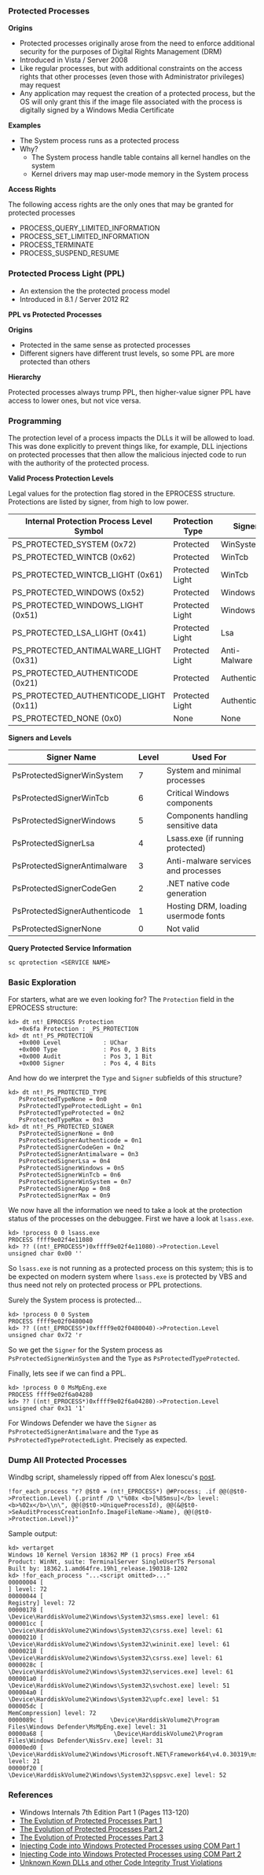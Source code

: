 ### Protected Processes

**Origins**

- Protected processes originally arose from the need to enforce additional security for the purposes of Digital Rights Management (DRM)
- Introduced in Vista / Server 2008
- Like regular processes, but with additional constraints on the access rights that other processes (even those with Administrator privileges) may request
- Any application may request the creation of a protected process, but the OS will only grant this if the image file associated with the process is digitally signed by a Windows Media Certificate

**Examples**

- The System process runs as a protected process
- Why?
    - The System process handle table contains all kernel handles on the system
    - Kernel drivers may map user-mode memory in the System process

**Access Rights**

The following access rights are the only ones that may be granted for protected processes

- PROCESS_QUERY_LIMITED_INFORMATION
- PROCESS_SET_LIMITED_INFORMATION
- PROCESS_TERMINATE
- PROCESS_SUSPEND_RESUME

### Protected Process Light (PPL)

- An extension the the protected process model
- Introduced in 8.1 / Server 2012 R2

**PPL vs Protected Processes**

**Origins**

- Protected in the same sense as protected processes
- Different signers have different trust levels, so some PPL are more protected than others

**Hierarchy**

Protected processes always trump PPL, then higher-value signer PPL have access to lower ones, but not vice versa.

### Programming

The protection level of a process impacts the DLLs it will be allowed to load. This was done explicitly to prevent things like, for example, DLL injections on protected processes that then allow the malicious injected code to run with the authority of the protected process.

**Valid Process Protection Levels**

Legal values for the protection flag stored in the EPROCESS structure. Protections are listed by signer, from high to low power.

| Internal Protection Process Level Symbol | Protection Type | Signer       |
|------------------------------------------|-----------------|--------------|
| PS_PROTECTED_SYSTEM (0x72)               | Protected       | WinSystem    |
| PS_PROTECTED_WINTCB (0x62)               | Protected       | WinTcb       |
| PS_PROTECTED_WINTCB_LIGHT (0x61)         | Protected Light | WinTcb       |
| PS_PROTECTED_WINDOWS (0x52)              | Protected       | Windows      |
| PS_PROTECTED_WINDOWS_LIGHT (0x51)        | Protected Light | Windows      |
| PS_PROTECTED_LSA_LIGHT (0x41)            | Protected Light | Lsa          |
| PS_PROTECTED_ANTIMALWARE_LIGHT (0x31)    | Protected Light | Anti-Malware |
| PS_PROTECTED_AUTHENTICODE (0x21)         | Protected       | Authenticode |
| PS_PROTECTED_AUTHENTICODE_LIGHT (0x11)   | Protected Light | Authenticode |
| PS_PROTECTED_NONE (0x0)                  | None            | None         |

**Signers and Levels**

| Signer Name                   | Level | Used For                            |
|-------------------------------|-------|-------------------------------------|
| PsProtectedSignerWinSystem    | 7     | System and minimal processes        |
| PsProtectedSignerWinTcb       | 6     | Critical Windows components         |
| PsProtectedSignerWindows      | 5     | Components handling sensitive data  |
| PsProtectedSignerLsa          | 4     | Lsass.exe (if running protected)    |
| PsProtectedSignerAntimalware  | 3     | Anti-malware services and processes |
| PsProtectedSignerCodeGen      | 2     | .NET native code generation         |
| PsProtectedSignerAuthenticode | 1     | Hosting DRM, loading usermode fonts |
| PsProtectedSignerNone         | 0     | Not valid                           |

**Query Protected Service Information**

```
sc qprotection <SERVICE NAME>
```

### Basic Exploration

For starters, what are we even looking for? The `Protection` field in the EPROCESS structure:

```
kd> dt nt!_EPROCESS Protection
   +0x6fa Protection : _PS_PROTECTION
kd> dt nt!_PS_PROTECTION
   +0x000 Level            : UChar
   +0x000 Type             : Pos 0, 3 Bits
   +0x000 Audit            : Pos 3, 1 Bit
   +0x000 Signer           : Pos 4, 4 Bits
```

And how do we interpret the `Type` and `Signer` subfields of this structure?

```
kd> dt nt!_PS_PROTECTED_TYPE
   PsProtectedTypeNone = 0n0
   PsProtectedTypeProtectedLight = 0n1
   PsProtectedTypeProtected = 0n2
   PsProtectedTypeMax = 0n3
kd> dt nt!_PS_PROTECTED_SIGNER
   PsProtectedSignerNone = 0n0
   PsProtectedSignerAuthenticode = 0n1
   PsProtectedSignerCodeGen = 0n2
   PsProtectedSignerAntimalware = 0n3
   PsProtectedSignerLsa = 0n4
   PsProtectedSignerWindows = 0n5
   PsProtectedSignerWinTcb = 0n6
   PsProtectedSignerWinSystem = 0n7
   PsProtectedSignerApp = 0n8
   PsProtectedSignerMax = 0n9
```

We now have all the information we need to take a look at the protection status of the processes on the debuggee. First we have a look at `lsass.exe`.

```
kd> !process 0 0 lsass.exe
PROCESS ffff9e02f4e11080
kd> ?? ((nt!_EPROCESS*)0xffff9e02f4e11080)->Protection.Level
unsigned char 0x00 ''
```

So `lsass.exe` is not running as a protected process on this system; this is to be expected on modern system where `lsass.exe` is protected by VBS and thus need not rely on protected process or PPL protections. 

Surely the System process is protected... 

```
kd> !process 0 0 System
PROCESS ffff9e02f0480040
kd> ?? ((nt!_EPROCESS*)0xffff9e02f0480040)->Protection.Level
unsigned char 0x72 'r
```

So we get the `Signer` for the System process as `PsProtectedSignerWinSystem` and the `Type` as `PsProtectedTypeProtected`.

Finally, lets see if we can find a PPL.

```
kd> !process 0 0 MsMpEng.exe
PROCESS ffff9e02f6a04280
kd> ?? ((nt!_EPROCESS*)0xffff9e02f6a04280)->Protection.Level
unsigned char 0x31 '1'
```

For Windows Defender we have the `Signer` as `PsProtectedSignerAntimalware` and the `Type` as `PsProtectedTypeProtectedLight`. Precisely as expected.

### Dump All Protected Processes

Windbg script, shamelessly ripped off from Alex Ionescu's [post](http://www.alex-ionescu.com/?p=116).

```
!for_each_process "r? @$t0 = (nt!_EPROCESS*) @#Process; .if @@(@$t0->Protection.Level) {.printf /D \"%08x <b>[%85msu]</b> level: <b>%02x</b>\\n\", @@(@$t0->UniqueProcessId), @@(&@$t0->SeAuditProcessCreationInfo.ImageFileName->Name), @@(@$t0->Protection.Level)}"
```

Sample output:

```
kd> vertarget
Windows 10 Kernel Version 18362 MP (1 procs) Free x64
Product: WinNt, suite: TerminalServer SingleUserTS Personal
Built by: 18362.1.amd64fre.19h1_release.190318-1202
kd> !for_each_process "...<script omitted>..."
00000004 [                                                                                     ] level: 72
00000044 [                                                                             Registry] level: 72
00000178 [                                    \Device\HarddiskVolume2\Windows\System32\smss.exe] level: 61
000001cc [                                   \Device\HarddiskVolume2\Windows\System32\csrss.exe] level: 61
00000210 [                                 \Device\HarddiskVolume2\Windows\System32\wininit.exe] level: 61
00000218 [                                   \Device\HarddiskVolume2\Windows\System32\csrss.exe] level: 61
0000028c [                                \Device\HarddiskVolume2\Windows\System32\services.exe] level: 61
000001a0 [                                 \Device\HarddiskVolume2\Windows\System32\svchost.exe] level: 51
000004a0 [                                    \Device\HarddiskVolume2\Windows\System32\upfc.exe] level: 51
000005dc [                                                                       MemCompression] level: 72
0000089c [                   \Device\HarddiskVolume2\Program Files\Windows Defender\MsMpEng.exe] level: 31
00000a68 [                    \Device\HarddiskVolume2\Program Files\Windows Defender\NisSrv.exe] level: 31
00000ed0 [    \Device\HarddiskVolume2\Windows\Microsoft.NET\Framework64\v4.0.30319\mscorsvw.exe] level: 21
00000f20 [                                  \Device\HarddiskVolume2\Windows\System32\sppsvc.exe] level: 52
```

### References

- Windows Internals 7th Edition Part 1 (Pages 113-120)
- [The Evolution of Protected Processes Part 1](http://www.alex-ionescu.com/?p=97)
- [The Evolution of Protected Processes Part 2](http://www.alex-ionescu.com/?p=116)
- [The Evolution of Protected Processes Part 3](http://www.alex-ionescu.com/?p=146)
- [Injecting Code into Windows Protected Processes using COM Part 1](https://googleprojectzero.blogspot.com/2018/10/injecting-code-into-windows-protected.html)
- [Injecting Code into Windows Protected Processes using COM Part 2](https://googleprojectzero.blogspot.com/2018/11/injecting-code-into-windows-protected.html)
- [Unknown Kown DLLs and other Code Integrity Trust Violations](http://www.alex-ionescu.com/Publications/Recon/recon2018.pdf)
